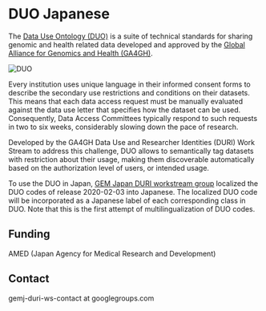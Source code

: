 # DUO Japanese

The [Data Use Ontology (DUO)](https://github.com/EBISPOT/DUO) is a suite of technical standards for sharing genomic and health related data developed and approved by the [Global Alliance for Genomics and Health (GA4GH)](https://www.ga4gh.org/).

![DUO](https://www.ga4gh.org/wp-content/uploads/DUO-WPFI-850x425-v3.png)

Every institution uses unique language in their informed consent forms to describe the secondary use restrictions and conditions on their datasets. This means that each data access request must be manually evaluated against the data use letter that specifies how the dataset can be used. Consequently, Data Access Committees typically respond to such requests in two to six weeks, considerably slowing down the pace of research.

Developed by the GA4GH Data Use and Researcher Identities (DURI) Work Stream to address this challenge, DUO allows to semantically tag datasets with restriction about their usage, making them discoverable automatically based on the authorization level of users, or intended usage.

To use the DUO in Japan, [GEM Japan DURI workstream group](https://github.com/gemjapan/DURI) localized the DUO codes of release 2020-02-03 into Japanese. The localized DUO code will be incorporated as a Japanese label of each corresponding class in DUO.  Note that this is the first attempt of multilingualization of DUO codes. 

## Funding

AMED (Japan Agency for Medical Research and Development)

## Contact

gemj-duri-ws-contact at googlegroups.com
